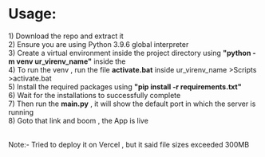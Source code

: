 <h1>Usage:</h1>
1) Download the repo and extract it<br>
2) Ensure you are using Python 3.9.6 global interpreter<br>
3) Create a virtual environment inside the project directory using <b>"python -m venv ur_virenv_name"</b> inside the <br>
4) To run the venv , run the file <b>activate.bat</b> inside ur_virenv_name >Scripts >activate.bat<br>
5) Install the required packages using  <b>"pip install -r requirements.txt"</b><br>
6) Wait for the installations to successfully complete<br>
7) Then run the <b>main.py</b> , it will show the default port in which the server is running<br>
8) Goto that link and boom , the App is live<br><br>


Note:- Tried to deploy it on Vercel , but it said file sizes exceeded 300MB



